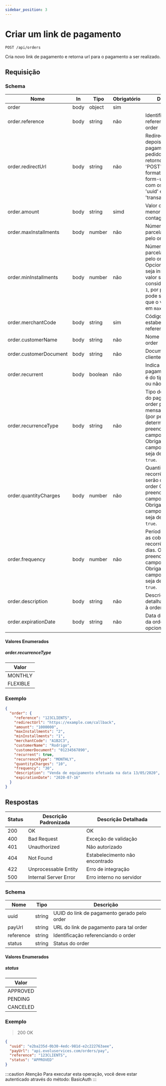 ```yaml
---
sidebar_position: 3
---
```


# Criar um link de pagamento

`POST /api/orders`

Cria novo link de pagamento e retorna url para o pagamento a ser realizado.

## Requisição

### Schema

|Nome|In|Tipo|Obrigatório|Descrição|
|---|---|---|---|---|
|order|body|object|sim|
|order.reference|body|string|não|Identificação referenciando o order|
|order.redirectUrl|body|string|não|Redireciona a URL depois do pagamento do pedido. Faça um retorno de chamada 'POST' com o formato 'x-www-form-urlencoded' e com os parâmetros 'uuid' e 'transactionNumber'|
|order.amount|body|string|simd|Valor do order, com menor unidade de contagem|
|order.maxInstallments|body|number|não|Número máximo de parcelas permitidos pelo order|
|order.minInstallments|body|number|não|Número mínimo de parcelas permitidos pelo order. Opcional, caso não seja inserido um valor será considerado como `1`, por padrão. Não pode ser maior do que o valor inserido em `maxInstallments`.|
|order.merchantCode|body|string|sim|Código do estabelecimento referente ao order|
|order.customerName|body|string|não|Nome do cliente do order|
|order.customerDocument|body|string|não|Documento do cliente do order|
|order.recurrent|body|boolean|não|Indica se o pagamento do order é do tipo recorrente ou não|
|order.recurrenceType|body|string|não|Tipo de recorrência do pagamento do order podendo ser mensal ou flexível  (por período fixo determinado). O preenchimento do campo é Obrigatório caso o campo `recurrent` seja definido como `true`.|
|order.quantityCharges|body|number|não|Quantidade de recorrências que serão cobradas no order O preenchimento do campo é Obrigatório caso o campo `recurrent` seja definido como `true`.|
|order.frequency|body|number|não|Período fixo entre as cobranças da recorrência, em dias. O preenchimento do campo é Obrigatório caso o campo `recurrent` seja definido como `true`.|
|order.description|body|string|não|Descrição mais detalhada referente à order.|
|order.expirationDate|body|string|não|Data de vencimento da order. O campo é opcional.|

#### Valores Enumerados

##### order.recurrenceType
|Valor|
|---|
|MONTHLY|
|FLEXIBLE|

### Exemplo
```json
{
  "order": {
    "reference": "123CLIENTS",
    "redirectUrl": "https://example.com/callback",
    "amount": "1000000",
    "maxInstallments": "2",
    "minInstallments": "1",
    "merchantCode": "A1B2C3",
    "customerName": "Rodrigo",
    "customerDocument": "01234567890",
    "recurrent": true,
    "recurrenceType": "MONTHLY",
    "quantityCharges": "10",
    "frequency": "30",
    "description": "Venda de equipamento efetuada na data 13/05/2020",
    "expirationDate": "2020-07-16"
  }
}
```

## Respostas

|Status|Descrição Padronizada|Descrição Detalhada|
|---|---|---|
|200|OK|OK|
|400|Bad Request|Exceção de validação|
|401|Unauthorized|Não autorizado|
|404|Not Found|Estabelecimento não encontrado|
|422|Unprocessable Entity|Erro de integração|
|500|Internal Server Error|Erro interno no servidor|

### Schema

|Nome|Tipo|Descrição|
|---|---|---|
|uuid|string|UUID do link de pagamento gerado pelo order|
|payUrl|string|URL do link de pagamento para tal order|
|reference|string|Identificação referenciando o order|
|status|string|Status do order|

#### Valores Enumerados

##### status
|Valor|
|---|
|APPROVED|
|PENDING|
|CANCELED|

### Exemplo
> 200 OK

```json
{
  "uuid": "e2ba235d-0b30-4edc-981d-e2c222763aee",
  "payUrl": "api.evoluservices.com/orders/pay",
  "reference": "123CLIENTS",
  "status": "APPROVED"
}
```

:::caution Atenção
Para executar esta operação, você deve estar autenticado através do método:
BasicAuth
:::